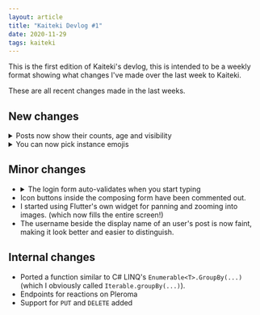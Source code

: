 ```yaml
---
layout: article
title: "Kaiteki Devlog #1"
date: 2020-11-29
tags: kaiteki
---
```


This is the first edition of Kaiteki's devlog, this is intended to be a weekly format showing what changes I've made over the last week to Kaiteki.

These are all recent changes made in the last weeks.

## New changes

<ul style="list-style-type:none;margin:0;padding:0">
    <li>
        <details>
            <summary>Posts now show their counts, age and visibility</summary>
            <p>Those are rather insignificant changes, but probably welcome ones.</p>
            <p>I'm not sure about the design of the counts (especially regarding the layout, padding and so on), but we'll see how it will evolve as the app matures.</p>
            <p><img src="/assets/images/posts/0f56e28a.png"/></p>
        </details>
    </li>
    <li>
        <details>
            <summary>You can now pick instance emojis</summary>
            <p>In Kaiteki, you can now tap the little emoji icon in the toolbar and pick emojis. Compared to Husky, it's tabbed using the provided category information provided by Pleroma and Misskey.</p>
            <p><img src="/assets/images/posts/b810fed4.png"/></p>
            <p>This was some what annoying to implement at first, because the way I did it initially caused to memory leak. (shown below)</p>
            <p><img src="/assets/images/posts/bf191c70.png"/></p>
            <p>I settled on tabbing the emojis per pack so it's more efficient.</p>
        </details>
    </li>
</ul>

## Minor changes

- <details>
    <summary>The login form auto-validates when you start typing</summary>
    <video autoplay loop muted><source src="/assets/videos/9aa5eb6d.webm"></video>
  </details>
- Icon buttons inside the composing form have been commented out.
- I started using Flutter's own widget for panning and zooming into images. (which now fills the entire screen!)
- The username beside the display name of an user's post is now faint, making it look better and easier to distinguish.  

## Internal changes

- Ported a function similar to C# LINQ's `Enumerable<T>.GroupBy(...)` (which I obviously called `Iterable.groupBy(...)`).
- Endpoints for reactions on Pleroma
- Support for `PUT` and `DELETE` added